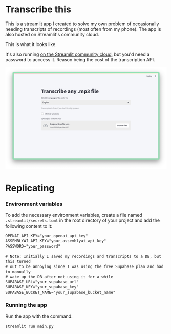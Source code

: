 # Transcribe this

This is a streamlit app I created to solve my own problem of occasionally needing transcripts of recordings (most often from my phone). The app is also hosted on Streamlit's community cloud.

This is what it looks like.

It's also running [on the Streamlit community cloud](https://github.com/DominiquePaul/transcribe-this), but you'd need a password to acccess it. Reason being the cost of the transcription API.

![Screenshot](screenshot.png)

# Replicating

### Environment variables

To add the necessary environment variables, create a file named `.streamlit/secrets.toml` in the root directory of your project and add the following content to it:

```
OPENAI_API_KEY="your_openai_api_key"
ASSEMBLYAI_API_KEY="your_assemblyai_api_key"
PASSWORD="your_password"

# Note: Initially I saved my recordings and transcripts to a DB, but this turned
# out to be annoying since I was using the free Supabase plan and had to manually
# wake up the DB after not using it for a while
SUPABASE_URL="your_supabase_url"
SUPABASE_KEY="your_supabase_key"
SUPABASE_BUCKET_NAME="your_supabase_bucket_name"
```

### Running the app

Run the app with the command:

`streamlit run main.py`

